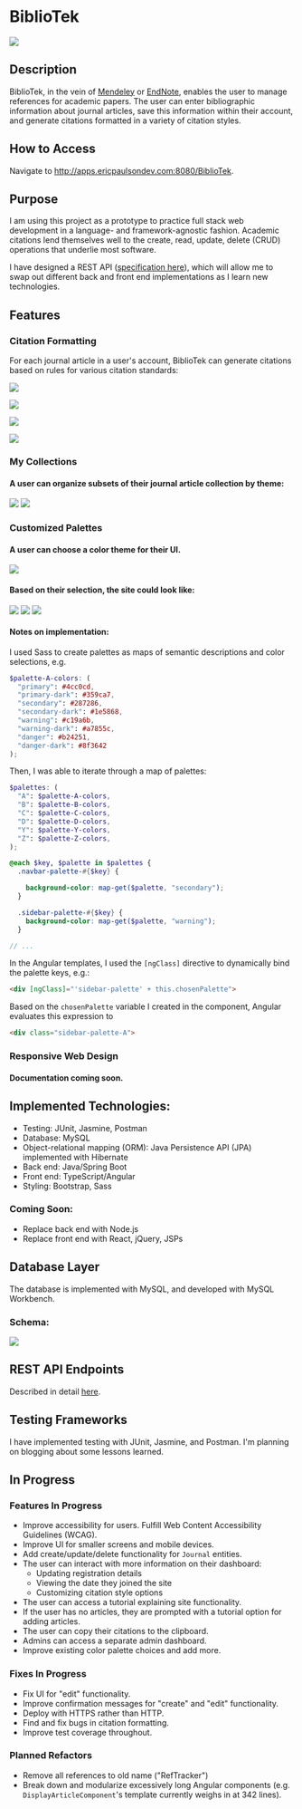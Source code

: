 # BiblioTek

![](./docs/images/demo-landing-page.png)

## Description
BiblioTek, in the vein of [Mendeley](https://www.mendeley.com/guides/desktop) or [EndNote](https://endnote.com/),
enables the user to manage references for academic papers. The user can enter bibliographic information about journal articles, save this information within their account, and generate citations formatted in a variety of citation styles.

## How to Access
Navigate to http://apps.ericpaulsondev.com:8080/BiblioTek.

## Purpose
I am using this project as a prototype to practice full stack web development in a language- and framework-agnostic fashion. Academic citations lend themselves well to the create, read, update, delete (CRUD) operations that underlie most software. 

I have designed a REST API ([specification here](REST-API/REST-endpoints.md)), which will allow me to swap out different back and front end implementations as I learn new technologies.

## Features 

### Citation Formatting
For each journal article in a user's account, BiblioTek can generate citations based on rules for various citation standards:

![](./ngRefTracker/src/assets/images/citation-card-demo.png)

![](./ngRefTracker/src/assets/images/citation-ama-demo.png)

![](./ngRefTracker/src/assets/images/citation-apa-demo.png)

![](./ngRefTracker/src/assets/images/citation-ieee-demo.png)

### My Collections
#### A user can organize subsets of their journal article collection by theme:
![](./ngRefTracker/src/assets/images/my-collections-demo.png)
![](./ngRefTracker/src/assets/images/my-collection-demo.png)

### Customized Palettes
#### A user can choose a color theme for their UI.
![](./ngRefTracker/src/assets/images/palette-settings-demo.png)

#### Based on their selection, the site could look like:
![](./ngRefTracker/src/assets/images/palette-demo-A.png)
![](./ngRefTracker/src/assets/images/palette-demo-C.png)
![](./ngRefTracker/src/assets/images/palette-demo-Y.png)

#### Notes on implementation:
I used Sass to create palettes as maps of semantic descriptions and color selections, e.g. 

```scss
$palette-A-colors: (
  "primary": #4cc0cd,
  "primary-dark": #359ca7,
  "secondary": #287286,
  "secondary-dark": #1e5868,
  "warning": #c19a6b,
  "warning-dark": #a7855c,
  "danger": #b24251,
  "danger-dark": #8f3642
);
```
Then, I was able to iterate through a map of palettes:

```scss
$palettes: (
  "A": $palette-A-colors,
  "B": $palette-B-colors,
  "C": $palette-C-colors,
  "D": $palette-D-colors,
  "Y": $palette-Y-colors,
  "Z": $palette-Z-colors,
);
```

```scss
@each $key, $palette in $palettes {
  .navbar-palette-#{$key} {

    background-color: map-get($palette, "secondary");
  }

  .sidebar-palette-#{$key} {
    background-color: map-get($palette, "warning");
  }

// ...
```

In the Angular templates, I used the `[ngClass]` directive to dynamically bind the palette keys, e.g.:
```html
<div [ngClass]="'sidebar-palette' + this.chosenPalette">
```

Based on the `chosenPalette` variable I created in the component, Angular evaluates this expression to 
```html
<div class="sidebar-palette-A">
```

### Responsive Web Design

#### Documentation coming soon.

## Implemented Technologies:
* Testing: JUnit, Jasmine, Postman
* Database: MySQL
* Object-relational mapping (ORM): Java Persistence API (JPA) implemented with Hibernate
* Back end: Java/Spring Boot
* Front end: TypeScript/Angular
* Styling: Bootstrap, Sass

### Coming Soon:
* Replace back end with Node.js
* Replace front end with React, jQuery, JSPs

## Database Layer
The database is implemented with MySQL, and developed with MySQL Workbench.

### Schema:
![](./ngRefTracker/src/assets/images/db-schema.png)

## REST API Endpoints
Described in detail [here](REST-API/REST-endpoints.md).

## Testing Frameworks
I have implemented testing with JUnit, Jasmine, and Postman. I'm planning on blogging about some lessons learned.

## In Progress
### Features In Progress
* Improve accessibility for users. Fulfill Web Content Accessibility Guidelines (WCAG).
* Improve UI for smaller screens and mobile devices.
* Add create/update/delete functionality for `Journal` entities.
* The user can interact with more information on their dashboard:
    * Updating registration details
    * Viewing the date they joined the site
    * Customizing citation style options
* The user can access a tutorial explaining site functionality.
* If the user has no articles, they are prompted with a tutorial option for adding articles.
* The user can copy their citations to the clipboard.
* Admins can access a separate admin dashboard.
* Improve existing color palette choices and add more.

### Fixes In Progress
* Fix UI for "edit" functionality.
* Improve confirmation messages for "create" and "edit" functionality.
* Deploy with HTTPS rather than HTTP.
* Find and fix bugs in citation formatting.
* Improve test coverage throughout.

### Planned Refactors
* Remove all references to old name ("RefTracker")
* Break down and modularize excessively long Angular components (e.g. `DisplayArticleComponent`'s template currently weighs in at 342 lines).